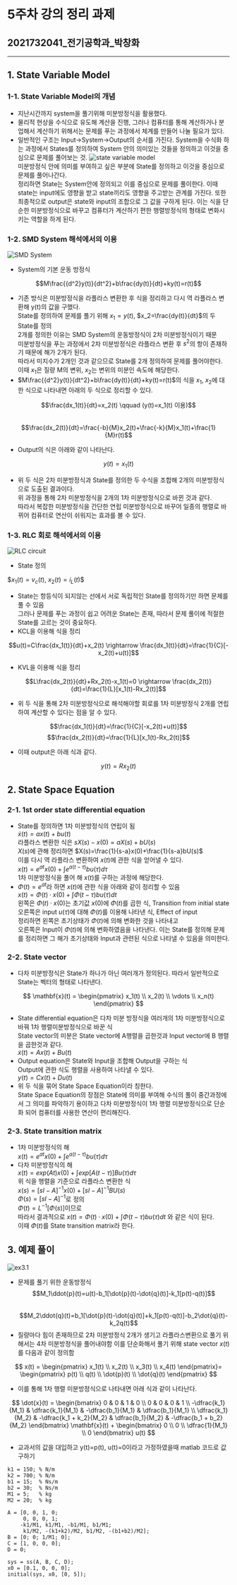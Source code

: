 # 5주차 강의 정리 과제
## 2021732041_전기공학과_박창화
---
## 1. State Variable Model
### 1-1. State Variable Model의 개념
- 지난시간까지 system을 풀기위해 미분방정식을 활용했다.
- 물리적 현상을 수식으로 유도해 계산을 진행, 그러나 컴퓨터를 통해 계산하거나 분업해서 계산하기 위해서는
  문제를 푸는 과정에서 체계를 만들어 나눌 필요가 있다.
- 일반적인 구조는 Input->System->Output의 순서를 가진다.
  System을 수식화 하는 과정에서 States를 정의하여 System 안의 의미있는 것들을 정의하고 이것을 중심으로 문제를 풀어보는 것.
![state variable model](https://github.com/kwupch/lecture/blob/main/state%20variable%20model.png)  
  미분방정식 안에 의미를 부여하고 싶은 부분에 State를 정의하고 이것을 중심으로 문제를 풀어나간다.  
  정리하면 State는 System안에 정의되고 이를 중심으로 문제를 풀이한다. 이때 state는 input에도 영향을 받고 state끼리도
  영향을 주고받는 관계를 가진다. 또한 최종적으로 output은 state와 input의 조합으로 그 값을 구하게 된다.
  이는 식을 단순한 미분방정식으로 바꾸고 컴퓨터가 계산하기 편한 행렬방정식의 형태로 변화시키는 역할을 하게 된다.

### 1-2. SMD System 해석에서의 이용
![SMD System](https://github.com/kwupch/lecture/blob/main/SMD%20system.png)  
- System의 기본 운동 방정식
  
$$M\frac{{d^2}y(t)}{dt^2}+b\frac{dy(t)}{dt}+ky(t)=r(t)$$  

- 기존 방식은 미분방정식을 라플라스 변환한 후 식을 정리하고 다시 역 라플라스 변환해 y(t)의 값을 구했다.  
  State를 정의하여 문제를 풀기 위해 $x_1=y(t)$, $x_2=\frac{dy(t)}{dt}$의 두 State를 정의  
  2개를 정의한 이유는 SMD System의 운동방정식이 2차 미분방정식이기 때문  
  미분방정식을 푸는 과정에서 2차 미분방정식은 라플라스 변환 후 $s^2$의 항이 존재하기 때문에 해가 2개가 된다.  
  따라서 미지수가 2개인 것과 같으므로 State를 2개 정의하여 문제를 풀어야한다.  
 이때 $x_1$은 질량 M의 변위, $x_2$는 변위의 미분인 속도에 해당한다.
- $M\frac{{d^2}y(t)}{dt^2}+b\frac{dy(t)}{dt}+ky(t)=r(t)$의 식을 $x_1$, $x_2$에 대한 식으로 나타내면 아래의 두 식으로 정리할 수 있다.

$$\frac{dx_1(t)}{dt}=x_2(t) \qquad (y(t)=x_1(t) 이용)$$  
$$\frac{dx_2(t)}{dt}=\frac{-b}{M}x_2(t)+\frac{-k}{M}x_1(t)+\frac{1}{M}r(t)$$
  
- Output의 식은 아래와 같이 나타난다. 
  
$$y(t)=x_1(t)$$  
  
- 위 두 식은 2차 미분방정식과 State를 정의한 두 수식을 조합해 2개의 미분방정식으로 도출된 결과이다.  
  위 과정을 통해 2차 미분방정식을 2개의 1차 미분방정식으로 바뀐 것과 같다.  
  따라서 복잡한 미분방정식을 간단한 연립 미분방정식으로 바꾸어 일종의 행렬로 바뀌어 컴퓨터로 연산이 쉬워지는 효과를 볼 수 있다.

### 1-3. RLC 회로 해석에서의 이용
![RLC circuit](https://github.com/kwupch/lecture/blob/main/RLC.png)
- State 정의

$$x_1(t)=v_c(t)$, $x_2(t)=i_L(t)$$

- State는 항등식이 되지않는 선에서 서로 독립적인 State를 정의하기만 하면 문제를 풀 수 있음  
  그러나 문제를 푸는 과정이 쉽고 어려운 State는 존재, 따라서 문제 풀이에 적절한 State를 고르는 것이 중요하다.
- KCL을 이용해 식을 정리
  
$$u(t)=C\frac{dx_1(t)}{dt}+x_2(t) \rightarrow \frac{dx_1(t)}{dt}=\frac{1}{C}[-x_2(t)+u(t)]$$

- KVL을 이용해 식을 정리

$$L\frac{dx_2(t)}{dt}+Rx_2(t)-x_1(t)=0 \rightarrow \frac{dx_2(t)}{dt}=\frac{1}{L}[x_1(t)-Rx_2(t)]$$

- 위 두 식을 통해 2차 미분방정식으로 해석해야할 회로를 1차 미분방정식 2개를 연립하여 계산할 수 있다는 점을 알 수 있다.

$$\frac{dx_1(t)}{dt}=\frac{1}{C}[-x_2(t)+u(t)]$$
$$\frac{dx_2(t)}{dt}=\frac{1}{L}[x_1(t)-Rx_2(t)]$$

- 이때 output은 아래 식과 같다.
  
$$y(t)=Rx_2(t)$$  

## 2. State Space Equation
### 2-1. 1st order state differential equation
- State를 정의하면 1차 미분방정식의 연립이 됨  
  $\dot{x}(t) = ax(t)+bu(t)$  
  라플라스 변환한 식은 $sX(s)-x(0)=aX(s)+bU(s)$  
  $X(s)$에 관해 정리하면 $X(s)=\frac{1}{s-a}x(0)+\frac{1}{s-a}bU(s)$  
  이를 다시 역 라플라스 변환하여 $x(t)$에 관한 식을 얻어낼 수 있다.  
  $x(t)=e^{at}x(0)+\int e^{a(t-\tau)}bu(\tau)d\tau$  
  1차 미분방정식을 풀어 해 $x(t)$를 구하는 과정에 해당한다.
- $\Phi(t)=e^{at}$라 하면 $x(t)$에 관한 식을 아래와 같이 정리할 수 있음  
  $x(t)=\Phi(t)·x(0)+\int\Phi(t-\tau)bu(\tau)dt$  
  왼쪽은 $\Phi(t)·x(0)$는 초기값 $x(0)$에 $\Phi(t)$를 곱한 식, Transition from initial state  
  오른쪽은 input $u(\tau)$에 대해 $\Phi(t)$를 이용해 나타낸 식, Effect of input  
  정리하면 왼쪽은 초기상태가 $\Phi(t)$에 의해 변화한 것을 나타내고  
  오른쪽은 Input이 $\Phi(t)$에 의해 변화하였음을 나타낸다.
  이는 State를 정의해 문제를 정리하면 그 해가 초기상태와 Input과 관련된 식으로 나타낼 수 있음을 의미한다.
### 2-2. State vector
- 다차 미분방정식은 State가 하나가 아닌 여러개가 정의된다. 따라서 일반적으로 State는 벡터의 형태로 나타낸다.  

$$
\mathbf{x}(t) =
\begin{pmatrix}
x_1(t) \\
x_2(t) \\
\vdots \\
x_n(t)
\end{pmatrix}
$$

- State differential equation은 다차 미분 방정식을 여러개의 1차 미분방정식으로 바꿔 1차 행렬미분방정식으로 바꾼 식  
State vector의 미분은 State vector에 A행렬을 곱한것과 Input vector에 B 행렬을 곱한것과 같다.  
$\dot{x}(t) = Ax(t)+Bu(t)$
- Output equation은 State와 Input을 조합해 Output을 구하는 식  
Output에 관한 식도 행렬을 사용하여 나타낼 수 있다.  
$y(t)=Cx(t)+Du(t)$
- 위 두 식을 묶어 State Space Equation이라 칭한다.  
State Space Equation의 장점은 State에 의미를 부여해 수식의 풀이 중간과정에서 그 의미를 파악하기 용이하고
다차 미분방정식이 1차 행렬 미분방정식으로 단순화 되어 컴퓨터를 사용한 연산이 편리해진다.   
### 2-3. State transition matrix
- 1차 미분방정식의 해  
$x(t)=e^{at}x(0)+\int e^{a(t-\tau)}bu(\tau)d\tau$
- 다차 미분방정식의 해  
$x(t)=exp(At)x(0)+\int exp[A(t-\tau)]Bu(\tau)d\tau$  
위 식을 행렬을 기준으로 라플라스 변환한 식  
$x(s)=[sI-A]^{-1}x(0)+[sI-A]^{-1}BU(s)$  
$\Phi(s)=[sI-A]^{-1}$로 정의  
$\Phi(t)=L^{-1}[\Phi(s)]$이므로  
따라서 결과적으로 $x(t)=\Phi(t)·x(0)+\int\Phi(t-\tau)bu(\tau)dt$ 와 같은 식이 된다.  
이때 $\Phi(t)$를 State transition matrix라 한다.

## 3. 예제 풀이
![ex3.1](https://github.com/kwupch/lecture/blob/main/ex3.1.png)

- 문제를 풀기 위한 운동방정식
  $$M_1\ddot{p}(t)=u(t)-b_1[\dot{p}(t)-\dot{q}(t)]-k_1[p(t)-q(t)]$$  
  $$M_2\ddot{q}(t)=b_1[\dot{p}(t)-\dot{q}(t)]+k_1[p(t)-q(t)]-b_2\dot{q}(t)-k_2q(t)$$
- 질량마다 힘이 존재하므로 2차 미분방정식 2개가 생기고 라플라스변환으로 풀기 위해서는 4차 미분방정식을 풀어내야함
  이를 단순화해서 풀기 위해 state vector $x(t)$를 다음과 같이 정의함  

$$
x(t) =
\begin{pmatrix}
x_1(t) \\
x_2(t) \\
x_3(t) \\
x_4(t)
\end{pmatrix}=
\begin{pmatrix}
p(t) \\
q(t) \\
\dot{p}(t) \\
\dot{q}(t)
\end{pmatrix}
$$

- 이를 통해 1차 행렬 미분방정식으로 나타내면 아래 식과 같이 나타난다.

$$
\dot{x}(t) =
\begin{bmatrix}
0 & 0 & 1 & 0 \\
0 & 0 & 0 & 1 \\
-\dfrac{k_1}{M_1} & \dfrac{k_1}{M_1} & -\dfrac{b_1}{M_1} & \dfrac{b_1}{M_1} \\
\dfrac{k_1}{M_2} & -\dfrac{k_1 + k_2}{M_2} & \dfrac{b_1}{M_2} & -\dfrac{b_1 + b_2}{M_2}
\end{bmatrix}
\mathbf{x}(t)
+
\begin{bmatrix}
0 \\ 
0 \\ 
\dfrac{1}{M_1} \\ 
0
\end{bmatrix}
u(t)
$$

- 교과서의 값을 대입하고 y(t)=p(t), u(t)=0이라고 가정하였을때 matlab 코드로 값 구하기
```
k1 = 150; % N/m
k2 = 700; % N/m
b1 = 15;  % Ns/m
b2 = 30;  % Ns/m
M1 = 5;   % kg
M2 = 20;  % kg

A = [0, 0, 1, 0;
     0, 0, 0, 1;
    -k1/M1, k1/M1, -b1/M1, b1/M1;
     k1/M2, -(k1+k2)/M2, b1/M2, -(b1+b2)/M2];
B = [0; 0; 1/M1; 0];
C = [1, 0, 0, 0];
D = 0;

sys = ss(A, B, C, D);
x0 = [0.1, 0, 0, 0];
initial(sys, x0, [0, 5]);
```


